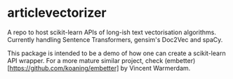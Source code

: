 # articlevectorizer
A repo to host scikit-learn APIs of long-ish text vectorisation algorithms. Currently handling Sentence Transformers, gensim's Doc2Vec and spaCy. 

This package is intended to be a demo of how one can create a scikit-learn API wrapper. 
For a more mature similar project, check (embetter)[https://github.com/koaning/embetter] by Vincent Warmerdam.
